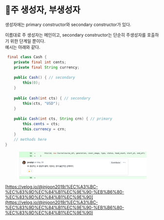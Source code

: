 # 주 생성자, 부생성자

생성자에는 primary constructor와 secondary constructor가 있다.

이름대로 주 생성자는 메인이고, secondary constructor는 단순히 주생성자를 호출하기 위한 단계일 뿐이다. \
예시는 아래와 같다.

```java
 final class Cash {
    private final int cents;
    private final String currency;

    public Cash() { // secondary
        this(0);
    }

    public Cash(int cts) { // secondary
        this(cts, "USD");
    }

    public Cash(int cts, String crn) { // primary
        this.cents = cts;
        this.currency = crn;
    }
    // methods here
}
```

<figure><img src="../../../.gitbook/assets/image (7).png" alt=""><figcaption></figcaption></figure>



[https://velog.io/@injoon2019/%EC%A3%BC-%EC%83%9D%EC%84%B1%EC%9E%90-%EB%B6%80-%EC%83%9D%EC%84%B1%EC%9E%90](https://velog.io/@injoon2019/%EC%A3%BC-%EC%83%9D%EC%84%B1%EC%9E%90-%EB%B6%80-%EC%83%9D%EC%84%B1%EC%9E%90)
